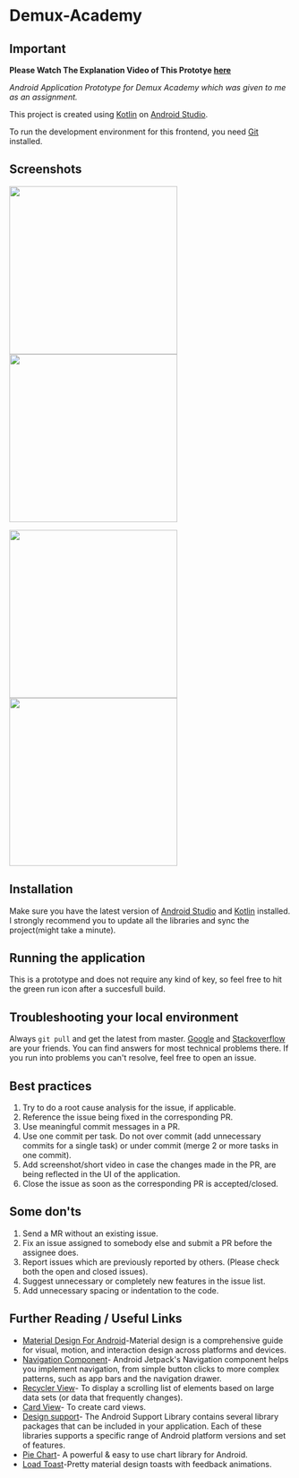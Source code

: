 # Demux-Academy

## Important

**Please Watch The Explanation Video of This Prototye [here](https://drive.google.com/drive/folders/1mIBJQDuRpIbrST6a0RUbwQpV0RXGs87C?usp=sharing)**

_Android Application Prototype for Demux Academy which was given to me as an assignment._

This project is created using [Kotlin](https://kotlinlang.org/) on [Android Studio](https://developer.android.com/studio).

To run the development environment for this frontend, you need [Git](https://git-scm.com/) installed.

## Screenshots
<img src="https://user-images.githubusercontent.com/33973666/100537287-2d5ef300-324d-11eb-9065-13a2fc991120.jpg" width="300"> <img src="https://user-images.githubusercontent.com/33973666/100537291-38198800-324d-11eb-8d67-153ea840e5e9.jpg" width="300">

<img src="https://user-images.githubusercontent.com/33973666/100537292-3d76d280-324d-11eb-9f57-a81393d9d151.jpg" width="300"> <img src="https://user-images.githubusercontent.com/33973666/100537294-41a2f000-324d-11eb-85ee-297fbcca49c4.jpg" width="300">




## Installation

Make sure you have the latest version of [Android Studio](https://developer.android.com/studio) and [Kotlin](https://kotlinlang.org/) installed. I strongly recommend you to update all the libraries and sync the project(might take a minute).



## Running the application
This is a prototype and does not require any kind of key, so feel free to hit the green run icon after a succesfull build.

## Troubleshooting your local environment

Always `git pull` and get the latest from master. [Google](https://www.google.com) and [Stackoverflow](https://stackoverflow.com/) are your friends. You can find answers for most technical problems there. If you run into problems you can't resolve, feel free to open an issue.

## Best practices

1. Try to do a root cause analysis for the issue, if applicable.
2. Reference the issue being fixed in the corresponding PR.
3. Use meaningful commit messages in a PR.
4. Use one commit per task. Do not over commit (add unnecessary commits for a single task) or under commit (merge 2 or more tasks in one commit).
5. Add screenshot/short video in case the changes made in the PR, are being reflected in the UI of the application.
6. Close the issue as soon as the corresponding PR is accepted/closed.
  

## Some don'ts

1. Send a MR without an existing issue.
2. Fix an issue assigned to somebody else and submit a PR before the assignee does.
3. Report issues which are previously reported by others. (Please check both the open and closed issues).
4. Suggest unnecessary or completely new features in the issue list.
5. Add unnecessary spacing or indentation to the code.


## Further Reading / Useful Links

* [Material Design For Android](https://developer.android.com/guide/topics/ui/look-and-feel)-Material design is a comprehensive guide for visual, motion, and interaction design across platforms and devices.
* [Navigation Component](https://developer.android.com/guide/navigation/navigation-getting-started)-  Android Jetpack's Navigation component helps you implement navigation, from simple button clicks to more complex patterns, such as app bars and the navigation drawer.
* [Recycler View](https://developer.android.com/guide/topics/ui/layout/recyclerview)- To display a scrolling list of elements based on large data sets (or data that frequently changes).
* [Card View](https://developer.android.com/guide/topics/ui/layout/cardview)- To create card views.
* [Design support](https://developer.android.com/topic/libraries/support-library/packages)- The Android Support Library contains several library packages that can be included in your application. Each of these libraries supports a specific range of Android platform versions and set of features.
* [Pie Chart](https://github.com/PhilJay/MPAndroidChart)- A powerful & easy to use chart library for Android.
* [Load Toast](https://github.com/code-mc/loadtoast)-Pretty material design toasts with feedback animations.


